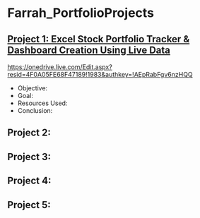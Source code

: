 # Farrah_PortfolioProjects

## [Project 1: Excel Stock Portfolio Tracker & Dashboard Creation Using Live Data](https://frnd156.github.io/Farrah_PortfolioProjects/)
https://onedrive.live.com/Edit.aspx?resid=4F0A05FE68F47189!1983&authkey=!AEpRabFgv6nzHQQ
- Objective:
- Goal:
- Resources Used:
- Conclusion:


## Project 2:

## Project 3:

## Project 4:

## Project 5:
